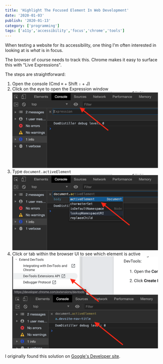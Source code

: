 ```yaml
---
title: 'Highlight The Focused Element In Web Development'
date: '2020-01-03'
publish: '2020-01-13'
category: ['programming']
tags: ['a11y','accessibility','focus','chrome','tools']
---
```

When testing a website for its accessibility, one thing I'm often interested in looking at is _what_ is in focus.

The browser of course needs to track this. Chrome makes it easy to surface this with "Live Expressions".

The steps are straightforward:
1. Open the console (Cmd `⌘` + Shift `⇧` + J)
2. Click on the eye to open the Expression window
![](./open-live-expressions.png)
3. Type `document.activeElement`
![](./add-live-expressions.png)
4. Click or tab within the browser UI to see which element is active
![](./see-live-expressions.png)

I originally found this solution on [Google's Developer site](https://developers.google.com/web/tools/chrome-devtools/accessibility/focus).
